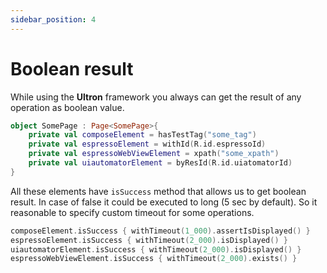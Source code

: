 ```yaml
---
sidebar_position: 4
---
```


# Boolean result

While using the **Ultron** framework you always can get the result of any operation as boolean value. 

```kotlin
object SomePage : Page<SomePage>{
    private val composeElement = hasTestTag("some_tag")
    private val espressoElement = withId(R.id.espressoId)
    private val espressoWebViewElement = xpath("some_xpath")
    private val uiautomatorElement = byResId(R.id.uiatomatorId)
}
```
All these elements have `isSuccess` method that allows us to get boolean result. 
In case of false it could be executed to long (5 sec by default). So it reasonable to specify custom timeout for some operations.
```kotlin
composeElement.isSuccess { withTimeout(1_000).assertIsDisplayed() }
espressoElement.isSuccess { withTimeout(2_000).isDisplayed() }
uiautomatorElement.isSuccess { withTimeout(2_000).isDisplayed() }
espressoWebViewElement.isSuccess { withTimeout(2_000).exists() }
```

